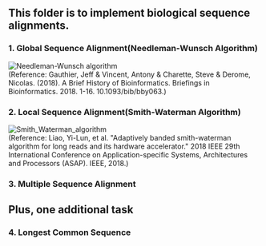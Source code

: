 ## This folder is to implement biological sequence alignments.     

### 1. Global Sequence Alignment(Needleman-Wunsch Algorithm)    
![Needleman-Wunsch algorithm](https://user-images.githubusercontent.com/86412887/159855727-fe63c7e9-c2cd-4f78-b04c-2ba44ecb6db4.png)     
(Reference: Gauthier, Jeff & Vincent, Antony & Charette, Steve & Derome, Nicolas. (2018). A Brief History of Bioinformatics. Briefings in Bioinformatics. 2018. 1-16. 10.1093/bib/bby063.)     

### 2. Local Sequence Alignment(Smith-Waterman Algorithm)     
![Smith_Waterman_algorithm](https://user-images.githubusercontent.com/86412887/159854751-5cd6e873-a3db-4ccc-a618-a8930dd307c0.png)     
(Reference: Liao, Yi-Lun, et al. "Adaptively banded smith-waterman algorithm for long reads and its hardware accelerator." 2018 IEEE 29th International Conference on Application-specific Systems, Architectures and Processors (ASAP). IEEE, 2018.)     

### 3. Multiple Sequence Alignment

## Plus, one additional task     

### 4. Longest Common Sequence     
